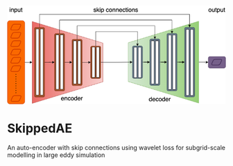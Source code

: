 <p align="center">
  <img src="/SkipAE.drawio.png" width="650" align="center">
</p>

# SkippedAE
An auto-encoder with skip connections using wavelet loss for subgrid-scale modelling in large eddy simulation 
